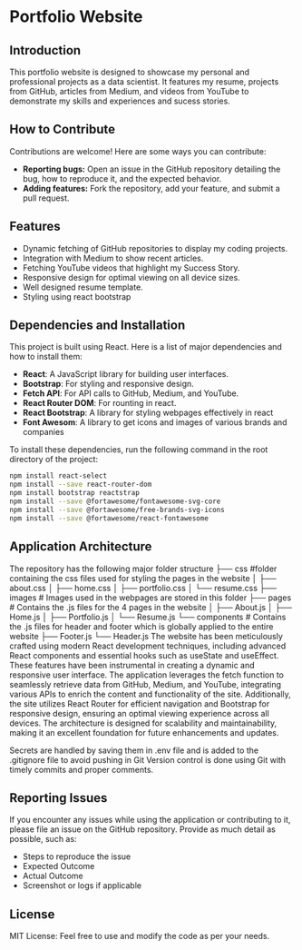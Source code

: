 # Portfolio Website

## Introduction
This portfolio website is designed to showcase my personal and professional projects as a data scientist. It features my resume, projects from GitHub, articles from Medium, and videos from YouTube to demonstrate my skills and experiences and sucess stories.

## How to Contribute
Contributions are welcome! Here are some ways you can contribute:
- **Reporting bugs:** Open an issue in the GitHub repository detailing the bug, how to reproduce it, and the expected behavior.
- **Adding features:** Fork the repository, add your feature, and submit a pull request.

## Features
- Dynamic fetching of GitHub repositories to display my coding projects.
- Integration with Medium to show recent articles.
- Fetching YouTube videos that highlight my Success Story.
- Responsive design for optimal viewing on all device sizes.
- Well designed resume template. 
- Styling using react bootstrap

## Dependencies and Installation
This project is built using React. Here is a list of major dependencies and how to install them:

- **React**: A JavaScript library for building user interfaces.
- **Bootstrap**: For styling and responsive design.
- **Fetch API**: For API calls to GitHub, Medium, and YouTube.
- **React Router DOM**: For rounting in react.
- **React Bootstrap**: A library for styling webpages effectively in react
- **Font Awesom**: A library to get icons and images of various brands and companies

To install these dependencies, run the following command in the root directory of the project:
```bash
npm install react-select
npm install --save react-router-dom
npm install bootstrap reactstrap
npm install --save @fortawesome/fontawesome-svg-core
npm install --save @fortawesome/free-brands-svg-icons
npm install --save @fortawesome/react-fontawesome
```
## Application Architecture
The repository has the following major folder structure
├── css #folder containing the css files used for styling the pages in the website
│ ├── about.css 
│ ├── home.css 
│ ├── portfolio.css 
│ └── resume.css 
├── images # Images used in the webpages are stored in this folder
├── pages # Contains the .js files for the 4 pages in the website
│ ├── About.js
│ ├── Home.js
│ ├── Portfolio.js
│ └── Resume.js
└── components # Contains the .js files for header and footer which is globally applied to the entire website
├── Footer.js
└── Header.js
The website has been meticulously crafted using modern React development techniques, including advanced React components and essential hooks such as useState and useEffect. These features have been instrumental in creating a dynamic and responsive user interface. The application leverages the fetch function to seamlessly retrieve data from GitHub, Medium, and YouTube, integrating various APIs to enrich the content and functionality of the site. Additionally, the site utilizes React Router for efficient navigation and Bootstrap for responsive design, ensuring an optimal viewing experience across all devices. The architecture is designed for scalability and maintainability, making it an excellent foundation for future enhancements and updates. 

Secrets are handled by saving them in .env file and is added to the .gitignore file to avoid pushing in Git 
Version control is done using Git with timely commits and proper comments. 

## Reporting Issues
If you encounter any issues while using the application or contributing to it, please file an issue on the GitHub repository. Provide as much detail as possible, such as:
- Steps to reproduce the issue
- Expected Outcome
- Actual Outcome
- Screenshot or logs if applicable

## License 
MIT License: Feel free to use and modify the code as per your needs. 

